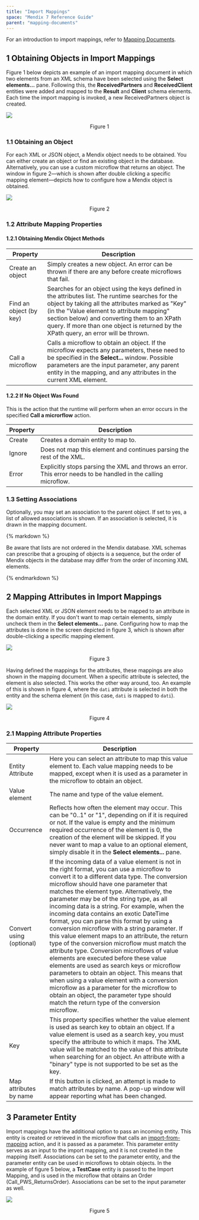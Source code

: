```yaml
---
title: "Import Mappings"
space: "Mendix 7 Reference Guide"
parent: "mapping-documents"
---
```


For an introduction to import mappings, refer to [Mapping Documents](mapping-documents).

## 1 Obtaining Objects in Import Mappings

Figure 1 below depicts an example of an import mapping document in which two elements from an XML schema have been selected using the **Select elements...** pane. Following this, the **ReceivedPartners** and **ReceivedClient** entities were added and mapped to the **Result** and **Client** schema elements. Each time the import mapping is invoked, a new ReceivedPartners object is created.

![](attachments/16713727/16843942.png)

<p align="center">
  Figure 1
</p>

### 1.1 Obtaining an Object

For each XML or JSON object, a Mendix object needs to be obtained. You can either create an object or find an existing object in the database. Alternatively, you can use a custom microflow that returns an object. The window in figure 2—which is shown after double clicking a specific mapping element—depicts how to configure how a Mendix object is obtained.

![](attachments/16713727/16843943.png)

<p align="center">
  Figure 2
</p>

### 1.2 Attribute Mapping Properties

#### 1.2.1 Obtaining Mendix Object Methods

| Property | Description |
| --- | --- |
| Create an object | Simply creates a new object. An error can be thrown if there are any before create microflows that fail. |
| Find an object (by key) | Searches for an object using the keys defined in the attributes list. The runtime searches for the object by taking all the attributes marked as "Key" (in the "Value element to attribute mapping" section below) and converting them to an XPath query. If more than one object is returned by the XPath query, an error will be thrown. |
| Call a microflow | Calls a microflow to obtain an object. If the microflow expects any parameters, these need to be specified in the **Select...** window. Possible parameters are the input parameter, any parent entity in the mapping, and any attributes in the current XML element. |

#### 1.2.2 If No Object Was Found

This is the action that the runtime will perform when an error occurs in the specified **Call a microrflow** action.

| Property | Description |
| --- | --- |
| Create | Creates a domain entity to map to. |
| Ignore | Does not map this element and continues parsing the rest of the XML. |
| Error | Explicitly stops parsing the XML and throws an error. This error needs to be handled in the calling microflow. |

### 1.3 Setting Associations

Optionally, you may set an association to the parent object. If set to yes, a list of allowed associations is shown. If an association is selected, it is drawn in the mapping document.

<div class="alert alert-warning">{% markdown %}

Be aware that lists are not ordered in the Mendix database. XML schemas can prescribe that a grouping of objects is a sequence, but the order of Mendix objects in the database may differ from the order of incoming XML elements.

{% endmarkdown %}</div>

## 2 Mapping Attributes in Import Mappings

Each selected XML or JSON element needs to be mapped to an attribute in the domain entity. If you don't want to map certain elements, simply uncheck them in the **Select elements...** pane. Configuring how to map the attributes is done in the screen depicted in figure 3, which is shown after double-clicking a specific mapping element.

![](attachments/16713727/16843943.png)

<p align="center">
  Figure 3
</p>

Having defined the mappings for the attributes, these mappings are also shown in the mapping document. When a specific attribute is selected, the element is also selected. This works the other way around, too. An example of this is shown in figure 4, where the `dati` attribute is selected in both the entity and the schema element (in this case, `dati` is mapped to `dati`).

![](attachments/16713727/16843944.png)

<p align="center">
  Figure 4
</p>

### 2.1 Mapping Attribute Properties

| Property | Description |
| --- | --- |
| Entity Attribute | Here you can select an attribute to map this value element to. Each value mapping needs to be mapped, except when it is used as a parameter in the microflow to obtain an object. |
| Value element | The name and type of the value element. |
| Occurrence | Reflects how often the element may occur. This can be "0..1" or "1", depending on if it is required or not. If the value is empty and the minimum required occurrence of the element is 0, the creation of the element will be skipped. If you never want to map a value to an optional element, simply disable it in the **Select elements...** pane. |
| Convert using (optional) | If the incoming data of a value element is not in the right format, you can use a microflow to convert it to a different data type. The conversion microflow should have one parameter that matches the element type. Alternatively, the parameter may be of the string type, as all incoming data is a string. For example, when the incoming data contains an exotic DateTime format, you can parse this format by using a conversion microflow with a string parameter. If this value element maps to an attribute, the return type of the conversion microflow must match the attribute type. Conversion microflows of value elements are executed before these value elements are used as search keys or microflow parameters to obtain an object. This means that when using a value element with a conversion microflow as a parameter for the microflow to obtain an object, the parameter type should match the return type of the conversion microflow. |
| Key | This property specifies whether the value element is used as search key to obtain an object. If a value element is used as a search key, you must specify the attribute to which it maps. The XML value will be matched to the value of this attribute when searching for an object. An attribute with a "binary" type is not supported to be set as the key. |
| Map attributes by name | If this button is clicked, an attempt is made to match attributes by name. A pop-up window will appear reporting what has been changed. |

## 3 Parameter Entity

Import mappings have the additional option to pass an incoming entity. This entity is created or retrieved in the microflow that calls an [import-from-mapping](import-mapping-action) action, and it is passed as a parameter. This parameter entity serves as an input to the import mapping, and it is not created in the mapping itself. Associations can be set to the parameter entity, and the parameter entity can be used in microflows to obtain objects. In the example of figure 5 below, a **TestCase** entity is passed to the Import Mapping, and is used in the microflow that obtains an Order (Call_PWS_ReturnsOrder). Associations can be set to the input parameter as well.

![](attachments/16713727/16843941.png)

<p align="center">
  Figure 5
</p>

